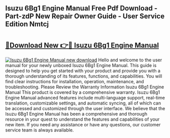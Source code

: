 ## Isuzu 6Bg1 Engine Manual Free Pdf Download - Part-zdP New Repair Owner Guide - User Service Edition Nmtcj

# <h2><a href="http://bc14273.oget.top/?id=Isuzu+6Bg1+Engine+Manual">🔗Download New 👉🔴 Isuzu 6Bg1 Engine Manual</a></h2>

[![Isuzu 6Bg1 Engine Manual new download](https://i.imgur.com/5g1atiW.png)](http://bc14273.oget.top/?id=Isuzu+6Bg1+Engine+Manual)
Hello and welcome to the user manual for your newly unboxed Isuzu 6Bg1 Engine Manual. This guide is designed to help you get started with your product and provide you with a thorough understanding of its features, functions, and capabilities. You will find clear instructions for installation, operation, maintenance, and troubleshooting. Please Review the Warranty Information Isuzu 6Bg1 Engine Manual This product is covered by a comprehensive warranty. Isuzu 6Bg1 Engine Manual advanced features include multi-language support, real-time translation, customizable settings, and automatic syncing, all of which can be accessed and customized through the user interface. We believe that the Isuzu 6Bg1 Engine Manual has been a comprehensive and thorough resource in your quest to understand the features and capabilities of your new item. If you need any assistance or have any questions, our customer service team is always available.
